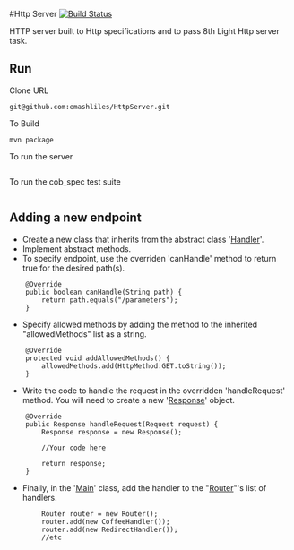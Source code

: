 #Http Server [![Build Status](https://travis-ci.org/emashliles/HttpServer.svg?branch=master)](https://travis-ci.org/emashliles/HttpServer)

HTTP server built to Http specifications and to pass 8th Light Http server task. 

## Run

Clone URL

```
git@github.com:emashliles/HttpServer.git
```

To Build

```
mvn package
```

To run the server

```
```

To run the cob_spec test suite 

```
```

## Adding a new endpoint

* Create a new class that inherits from the abstract class '[Handler](https://github.com/emashliles/HttpServer/blob/master/src/main/java/Handler.java)'.
* Implement abstract methods. 
* To specify endpoint, use the overriden 'canHandle' method to return true for the desired path(s).

```
    @Override
    public boolean canHandle(String path) {
        return path.equals("/parameters");
    }
```

* Specify allowed methods by adding the method to the inherited "allowedMethods" list as a string.

```
    @Override
    protected void addAllowedMethods() {
        allowedMethods.add(HttpMethod.GET.toString());
    }
```

* Write the code to handle the request in the overridden 'handleRequest' method. You will need to create a new '[Response](https://github.com/emashliles/HttpServer/blob/master/src/main/java/Response.java)' object. 

```
    @Override
    public Response handleRequest(Request request) {
        Response response = new Response();
        
        //Your code here
  
        return response;
    }
```
* Finally, in the '[Main](https://github.com/emashliles/HttpServer/blob/master/src/main/java/Main.java#L15)' class, add the handler to the "[Router](https://github.com/emashliles/HttpServer/blob/master/src/main/java/Router.java)"'s list of handlers.

```
        Router router = new Router();
        router.add(new CoffeeHandler());
        router.add(new RedirectHandler());
        //etc
```
